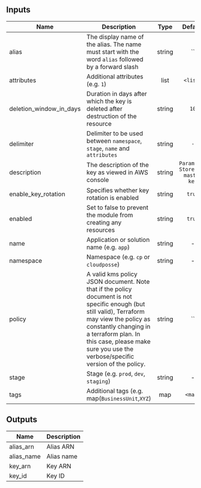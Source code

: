 ## Inputs

| Name | Description | Type | Default | Required |
|------|-------------|:----:|:-----:|:-----:|
| alias | The display name of the alias. The name must start with the word `alias` followed by a forward slash | string | `` | no |
| attributes | Additional attributes (e.g. `1`) | list | `<list>` | no |
| deletion_window_in_days | Duration in days after which the key is deleted after destruction of the resource | string | `10` | no |
| delimiter | Delimiter to be used between `namespace`, `stage`, `name` and `attributes` | string | `-` | no |
| description | The description of the key as viewed in AWS console | string | `Parameter Store KMS master key` | no |
| enable_key_rotation | Specifies whether key rotation is enabled | string | `true` | no |
| enabled | Set to false to prevent the module from creating any resources | string | `true` | no |
| name | Application or solution name (e.g. `app`) | string | - | yes |
| namespace | Namespace (e.g. `cp` or `cloudposse`) | string | - | yes |
| policy | A valid kms policy JSON document. Note that if the policy document is not specific enough (but still valid), Terraform may view the policy as constantly changing in a terraform plan. In this case, please make sure you use the verbose/specific version of the policy. | string | `` | no |
| stage | Stage (e.g. `prod`, `dev`, `staging`) | string | - | yes |
| tags | Additional tags (e.g. map(`BusinessUnit`,`XYZ`) | map | `<map>` | no |

## Outputs

| Name | Description |
|------|-------------|
| alias_arn | Alias ARN |
| alias_name | Alias name |
| key_arn | Key ARN |
| key_id | Key ID |

